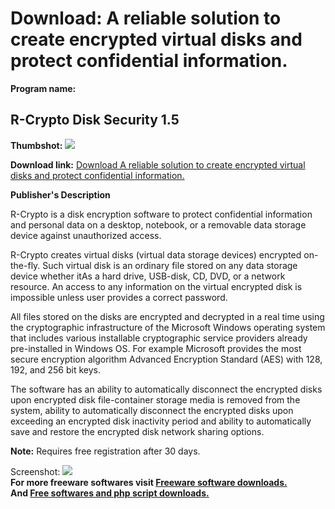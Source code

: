# Download: A reliable solution to create encrypted virtual disks and protect confidential information.

**Program name:**

## R-Crypto Disk Security 1.5

  
**Thumbshot:** ![](http://www.freewarefiles.com/screenshot/r_crypto_md.jpg)   
  
**Download link:** [Download A reliable solution to create encrypted virtual disks and protect confidential information.](http://freesoftwares.boysofts.com/R-Crypto-Disk-Security_program_56217.html)  
  


**Publisher's Description**  
  


R-Crypto is a disk encryption software to protect confidential information and personal data on a desktop, notebook, or a removable data storage device against unauthorized access. 

R-Crypto creates virtual disks (virtual data storage devices) encrypted on-the-fly. Such virtual disk is an ordinary file stored on any data storage device whether itAs a hard drive, USB-disk, CD, DVD, or a network resource. An access to any information on the virtual encrypted disk is impossible unless user provides a correct password. 

All files stored on the disks are encrypted and decrypted in a real time using the cryptographic infrastructure of the Microsoft Windows operating system that includes various installable cryptographic service providers already pre-installed in Windows OS. For example Microsoft provides the most secure encryption algorithm Advanced Encryption Standard (AES) with 128, 192, and 256 bit keys. 

The software has an ability to automatically disconnect the encrypted disks upon encrypted disk file-container storage media is removed from the system, ability to automatically disconnect the encrypted disks upon exceeding an encrypted disk inactivity period and ability to automatically save and restore the encrypted disk network sharing options. 

**Note:** Requires free registration after 30 days.

  
  
Screenshot: ![](http://www.freewarefiles.com/screenshot/r_crypto.jpg)   
**For more freeware softwares visit [Freeware software downloads.](http://freesoftwares.boysofts.com/)**   
**And [Free softwares and php script downloads.](http://www.boysofts.com/)**
